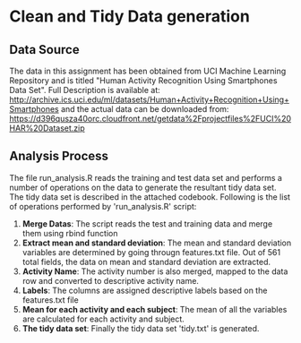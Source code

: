 # Clean and Tidy Data generation

## Data Source
The data in this assignment has been obtained from UCI Machine Learning Repository and is titled "Human Activity Recognition Using Smartphones Data Set". Full Description is available at: http://archive.ics.uci.edu/ml/datasets/Human+Activity+Recognition+Using+Smartphones and the actual data can be downloaded from: https://d396qusza40orc.cloudfront.net/getdata%2Fprojectfiles%2FUCI%20HAR%20Dataset.zip

## Analysis Process
The file run_analysis.R reads the training and test data set and performs a number of operations on the data to generate the resultant tidy data set. The tidy data set is described in the attached codebook. Following is the list of operations performed by 'run_analysis.R' script:
1. **Merge Datas**: The script reads the test and training data and merge them using rbind function
2. **Extract mean and standard deviation**: The mean and standard deviation variables are determined by going througn features.txt file. Out of 561 total fields, the data on mean and standard deviation are extracted.
3. **Activity Name**: The activity number is also merged, mapped to the data row and converted to descriptive activity name.
4. **Labels**: The columns are assigned descriptive labels based on the features.txt file
5. **Mean for each activity and each subject**: The mean of all the variables are calculated for each activity and subject.
6. **The tidy data set**: Finally the tidy data set 'tidy.txt' is generated.